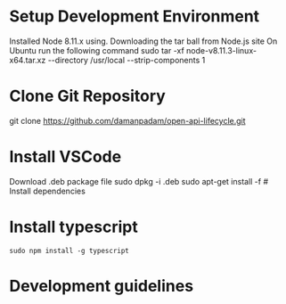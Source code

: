 # Setup Development Environment
Installed Node 8.11.x using.
Downloading the tar ball from Node.js site
On Ubuntu run the following command
    sudo tar -xf node-v8.11.3-linux-x64.tar.xz --directory /usr/local --strip-components 1

# Clone Git Repository
git clone https://github.com/damanpadam/open-api-lifecycle.git

# Install VSCode
Download .deb package file
    sudo dpkg -i <file>.deb
    sudo apt-get install -f # Install dependencies

# Install typescript
    sudo npm install -g typescript

# Development guidelines
